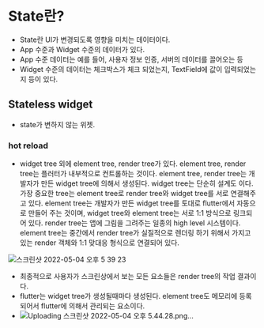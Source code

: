 # State란?
- State란 UI가 변경되도록 영향을 미치는 데이터이다.
- App 수준과 Widget 수준의 데이터가 있다. 
- App 수준 데이터는 예를 들어, 사용자 정보 인증, 서버의 데이터를 끌어오는 등
- Widget 수준의 데이터는 체크박스가 체크 되었는지, TextField에 값이 입력되었는지 등이 있다. 

## Stateless widget
- state가 변하지 않는 위젯.

### hot reload
- widget tree 외에 element tree, render tree가 있다. element tree, render tree는 플러터가 내부적으로 컨트롤하는 것이다. element tree, render tree는 개발자가 만든 widget tree에 의해서 생성된다. widget tree는 단순히 설계도 이다. 가장 중요한 tree는 element tree로 render tree와 widget tree를 서로 연결해주고 있다. element tree는 개발자가 만든 widget tree를 토대로 flutter에서 자동으로 만들어 주는 것이며, widget tree와 element tree는 서로 1:1 방식으로 링크되어 있다. render tree는 앱에 그림을 그려주는 일종의 high level 시스템이다. element tree는 중간에서 render tree가 실질적으로 렌더링 하기 위해서 가지고 있는 render 객체와 1:1 맞대응 형식으로 연결되어 있다.

![스크린샷 2022-05-04 오후 5 39 23](https://user-images.githubusercontent.com/43905552/166648254-1fc3df0f-633a-4a1b-be02-126c75889394.png)

- 최종적으로 사용자가 스크린상에서 보는 모든 요소들은 render tree의 작업 결과이다. 
- flutter는 widget tree가 생성될때마다 생성된다. element tree도 메모리에 등록되어서 flutter에 의해서 관리되는 요소이다. 
- ![Uploading 스크린샷 2022-05-04 오후 5.44.28.png…]()
